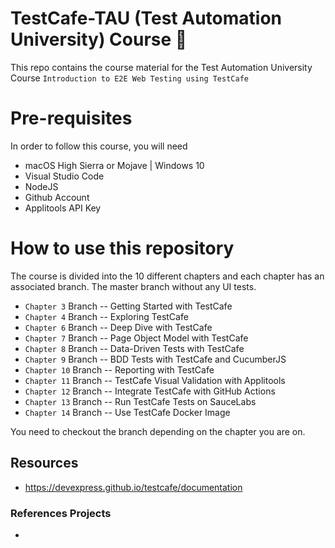 # TestCafe-TAU (Test Automation University) Course :rocket:

This repo contains the course material for the Test Automation University Course `Introduction to E2E Web Testing using TestCafe` 


# Pre-requisites

In order to follow this course, you will need 
 * macOS High Sierra or Mojave | Windows 10 
 * Visual Studio Code
 * NodeJS
 * Github Account
 * Applitools API Key
 
 
# How to use this repository 

The course is divided into the 10 different chapters and each chapter has an associated branch. The master branch without any UI tests. 

* `Chapter 3` Branch --  Getting Started with TestCafe
* `Chapter 4` Branch --  Exploring TestCafe
* `Chapter 6` Branch --  Deep Dive with TestCafe
* `Chapter 7` Branch --  Page Object Model with TestCafe
* `Chapter 8` Branch --  Data-Driven Tests with TestCafe
* `Chapter 9` Branch --  BDD Tests with TestCafe and CucumberJS
* `Chapter 10` Branch -- Reporting with TestCafe
* `Chapter 11` Branch -- TestCafe Visual Validation with Applitools
* `Chapter 12` Branch -- Integrate TestCafe with GitHub Actions
* `Chapter 13` Branch -- Run TestCafe Tests on SauceLabs
* `Chapter 14` Branch -- Use TestCafe Docker Image

You need to checkout the branch depending on the chapter you are on.

## Resources
- https://devexpress.github.io/testcafe/documentation

### References Projects
 - 
 
 
